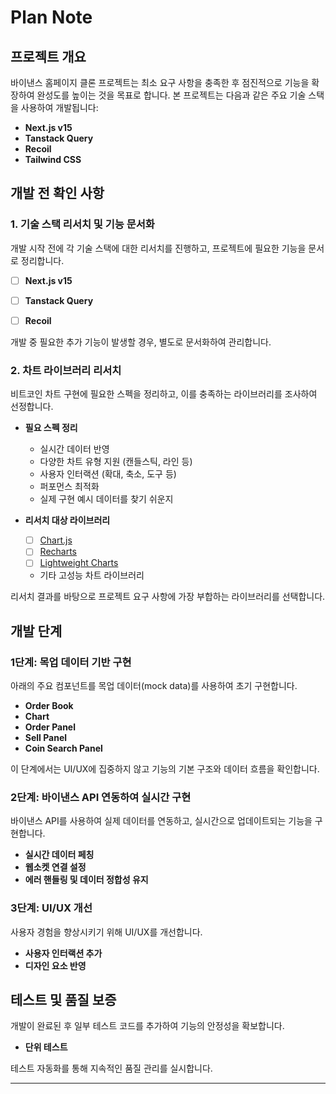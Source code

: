 # Plan Note

## 프로젝트 개요
바이낸스 홈페이지 클론 프로젝트는 최소 요구 사항을 충족한 후 점진적으로 기능을 확장하여 완성도를 높이는 것을 목표로 합니다. 본 프로젝트는 다음과 같은 주요 기술 스택을 사용하여 개발됩니다:

- **Next.js v15**
- **Tanstack Query**
- **Recoil**
- **Tailwind CSS**

## 개발 전 확인 사항

### 1. 기술 스택 리서치 및 기능 문서화
개발 시작 전에 각 기술 스택에 대한 리서치를 진행하고, 프로젝트에 필요한 기능을 문서로 정리합니다.

- [ ] **Next.js v15**

- [ ] **Tanstack Query**

- [ ] **Recoil**

개발 중 필요한 추가 기능이 발생할 경우, 별도로 문서화하여 관리합니다.

### 2. 차트 라이브러리 리서치
비트코인 차트 구현에 필요한 스펙을 정리하고, 이를 충족하는 라이브러리를 조사하여 선정합니다.

- **필요 스펙 정리**
  - 실시간 데이터 반영
  - 다양한 차트 유형 지원 (캔들스틱, 라인 등)
  - 사용자 인터랙션 (확대, 축소, 도구 등)
  - 퍼포먼스 최적화
  - 실제 구현 예시 데이터를 찾기 쉬운지

- **리서치 대상 라이브러리**
  - [ ] [Chart.js](https://github.com/chartjs/Chart.js)
  - [ ] [Recharts](https://github.com/recharts/recharts)
  - [ ] [Lightweight Charts](https://github.com/tradingview/lightweight-charts)
  - 기타 고성능 차트 라이브러리

리서치 결과를 바탕으로 프로젝트 요구 사항에 가장 부합하는 라이브러리를 선택합니다.

## 개발 단계

### 1단계: 목업 데이터 기반 구현
아래의 주요 컴포넌트를 목업 데이터(mock data)를 사용하여 초기 구현합니다.

- **Order Book**
- **Chart**
- **Order Panel**
- **Sell Panel**
- **Coin Search Panel**

이 단계에서는 UI/UX에 집중하지 않고 기능의 기본 구조와 데이터 흐름을 확인합니다.

### 2단계: 바이낸스 API 연동하여 실시간 구현
바이낸스 API를 사용하여 실제 데이터를 연동하고, 실시간으로 업데이트되는 기능을 구현합니다.

- **실시간 데이터 페칭**
- **웹소켓 연결 설정**
- **에러 핸들링 및 데이터 정합성 유지**

### 3단계: UI/UX 개선
사용자 경험을 향상시키기 위해 UI/UX를 개선합니다.

- **사용자 인터랙션 추가**
- **디자인 요소 반영**

## 테스트 및 품질 보증
개발이 완료된 후 일부 테스트 코드를 추가하여 기능의 안정성을 확보합니다.

- **단위 테스트**

테스트 자동화를 통해 지속적인 품질 관리를 실시합니다.

---

